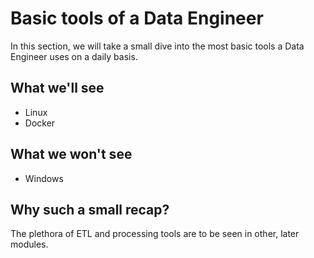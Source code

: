 # Basic tools of a Data Engineer
In this section, we will take a small dive into the most basic tools a Data Engineer uses on a daily basis.

## What we'll see
* Linux
* Docker

## What we won't see
* Windows

## Why such a small recap?
The plethora of ETL and processing tools are to be seen in other, later modules.